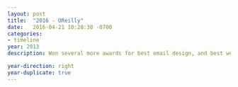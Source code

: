 ```yaml
---
layout: post
title:  "2016 - OReilly"
date:   2016-04-21 10:28:30 -0700
categories:
- timeline
year: 2013
description: Won several more awards for best email design, and best website design.

year-direction: right
year-duplicate: true
---
```

